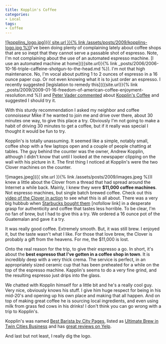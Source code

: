 ```yaml
---
title: Kopplin's Coffee
categories:
- Local
tags:
- Coffee
---
```


[![kopplins_logo.jpg]({{ site.url }}{% link /assets/posts/2009/kopplins-logo.jpg %})](http://www.kopplinscoffee.com/)I've been doing plenty of complaining lately about coffee shops that are so inept that they cannot serve a passable shot of espresso. Note, I'm not complaining about the use of an automated espresso machine. [I use an automated machine at home]({{site.url}}{% link _posts/2006/2006-10-16-triple-caffeine-shotgun-to-the-head.md %}). I'm not that high maintenance. No, I'm vocal about putting 1 to 2 ounces of espresso in a 16 ounce paper cup. Or not even knowing what it is to just order an espresso. I recently suggested [legislation to remedy this]({{site.url}}{% link _posts/2009/2009-01-16-freedom-of-american-coffee-enjoyment-resolution.md %}) and [Peter Vader commented](http://thingelstad.com/s/freedom-of-american-coffee-enjoyment-resolution/img) about [Kopplin's Coffee](http://www.kopplinscoffee.com/) and suggested I should try it.

With this sturdy recommendation I asked my neighbor and coffee connoisseur Mike if he wanted to join me and drive over there, about 30 minutes one way, to give this place a try. Obviously I'm not going to make a habit of driving 30 minutes to get a coffee, but if it really was special I thought it would be fun to try.

Kopplin's is totally unassuming. It seemed like a simple, notably small, coffee shop with a few laptops open and a couple of people chatting at tables. The guy behind the counter was the owner, Andrew Kopplin, although I didn't know that until I looked at the newspaper clipping on the wall with his picture in it. The first thing I noticed at Kopplin's were the two Clover machines on the counter.

![images.jpeg]({{ site.url }}{% link /assets/posts/2009/images.jpeg %})I knew a little about the Clover from a thread that had spread around the Internet a while back. Mainly, I knew they were **$11,000 coffee machines**. Not espresso machines, but single batch brewed coffee. Check out this [video of the Clover in action](http://www.youtube.com/watch?v=ntbVGGMu_Ac) to see what this is all about. There was a very big hubbub when [Starbucks bought them](http://www.starbucks.com/clover/) [nofollow link] in a desperate grasp for authenticity and coffee that tastes less horrible. To be clear, I'm no fan of brew, but I had to give this a try. We ordered a 16 ounce pot of the Guatemalan and gave it a try.

It was really good coffee. Extremely smooth. But, it was still brew. I enjoyed it, but the taste wasn't what I like. For those that love brew, the Clover is probably a gift from the heavens. For me, the $11,000 is lost.

Onto the real reason for the trip, to give their espresso a go. In short, it's about the **best espresso that I've gotten in a coffee shop in town**. It is incredibly deep with a very thick crema. The service is perfect, in an appropriately sized ceramic cup that has been preheated for a while on the top of the espresso machine. Kapplin's seems to do a very fine grind, and the resulting espresso just drips into the glass.

We chatted with Kopplin himself for a little bit and he's a really cool guy. Very nice, obviously knows his stuff. I give him huge respect for being in his mid-20's and opening up his own place and making that all happen. And on top of making great coffee he is sourcing local ingredients, and even using milk from grass fed cows in his drinks! I don't think you can go wrong with a trip to Kopplin's.

Kopplin's was named [Best Barista by City Pages](http://www.citypages.com/bestof/2008/award/best-barista-443700/), listed as [Ultimate Brew in Twin Cities Business](http://www.tcbmag.com/livingwell/livingwell/98204p1.aspx) and has [great reviews on Yelp](http://www.yelp.com/biz/kopplins-coffee-st-paul).

And last but not least, I really dig the logo.
